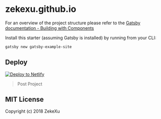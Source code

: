 # zekexu.github.io

For an overview of the project structure please refer to the [Gatsby documentation - Building with Components](https://www.gatsbyjs.org/docs/building-with-components/)

Install this starter (assuming Gatsby is installed) by running from your CLI:

```bash
gatsby new gatsby-example-site
```

## Deploy

[![Deploy to Netlify](https://www.netlify.com/img/deploy/button.svg)](https://app.netlify.com/)

> Post Project

## MIT License

Copyright (c) 2018 ZekeXu
